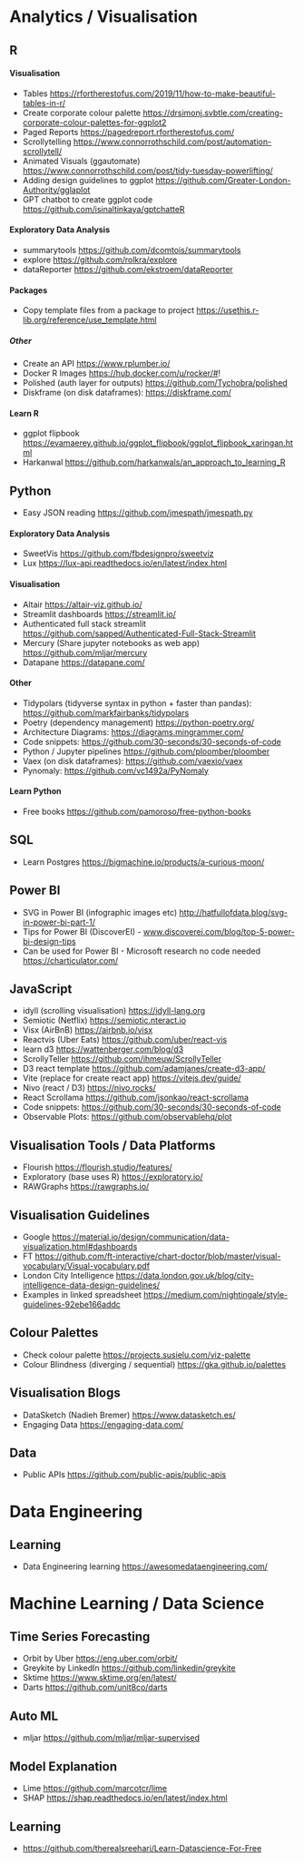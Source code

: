 # Analytics / Visualisation

## R

#### Visualisation
- Tables https://rfortherestofus.com/2019/11/how-to-make-beautiful-tables-in-r/
- Create corporate colour palette https://drsimonj.svbtle.com/creating-corporate-colour-palettes-for-ggplot2
- Paged Reports https://pagedreport.rfortherestofus.com/
- Scrollytelling https://www.connorrothschild.com/post/automation-scrollytell/
- Animated Visuals (ggautomate) https://www.connorrothschild.com/post/tidy-tuesday-powerlifting/
- Adding design guidelines to ggplot https://github.com/Greater-London-Authority/gglaplot
- GPT chatbot to create ggplot code https://github.com/isinaltinkaya/gptchatteR

#### Exploratory Data Analysis
- summarytools https://github.com/dcomtois/summarytools
- explore https://github.com/rolkra/explore
- dataReporter https://github.com/ekstroem/dataReporter

#### Packages
- Copy template files from a package to project https://usethis.r-lib.org/reference/use_template.html

##### Other
- Create an API https://www.rplumber.io/
- Docker R Images https://hub.docker.com/u/rocker/#!
- Polished (auth layer for outputs) https://github.com/Tychobra/polished
- Diskframe (on disk dataframes): https://diskframe.com/

#### Learn R
- ggplot flipbook https://evamaerey.github.io/ggplot_flipbook/ggplot_flipbook_xaringan.html
- Harkanwal https://github.com/harkanwals/an_approach_to_learning_R

## Python
- Easy JSON reading https://github.com/jmespath/jmespath.py

#### Exploratory Data Analysis
- SweetVis https://github.com/fbdesignpro/sweetviz
- Lux https://lux-api.readthedocs.io/en/latest/index.html

#### Visualisation
- Altair https://altair-viz.github.io/
- Streamlit dashboards https://streamlit.io/
- Authenticated full stack streamlit https://github.com/sapped/Authenticated-Full-Stack-Streamlit
- Mercury (Share jupyter notebooks as web app) https://github.com/mljar/mercury
- Datapane https://datapane.com/

#### Other
- Tidypolars (tidyverse syntax in python + faster than pandas): https://github.com/markfairbanks/tidypolars
- Poetry (dependency management) https://python-poetry.org/
- Architecture Diagrams: https://diagrams.mingrammer.com/
- Code snippets: https://github.com/30-seconds/30-seconds-of-code
- Python / Jupyter pipelines https://github.com/ploomber/ploomber
- Vaex (on disk dataframes): https://github.com/vaexio/vaex
- Pynomaly: https://github.com/vc1492a/PyNomaly

#### Learn Python 
- Free books https://github.com/pamoroso/free-python-books

## SQL 
- Learn Postgres https://bigmachine.io/products/a-curious-moon/

## Power BI
- SVG in Power BI (infographic images etc) http://hatfullofdata.blog/svg-in-power-bi-part-1/
- Tips for Power BI (DiscoverEI) - www.discoverei.com/blog/top-5-power-bi-design-tips
- Can be used for Power BI - Microsoft research no code needed https://charticulator.com/

## JavaScript 
- idyll (scrolling visualisation) https://idyll-lang.org
- Semiotic (Netflix) https://semiotic.nteract.io
- Visx (AirBnB) https://airbnb.io/visx
- Reactvis (Uber Eats) https://github.com/uber/react-vis
- learn d3 https://wattenberger.com/blog/d3
- ScrollyTeller https://github.com/ihmeuw/ScrollyTeller
- D3 react template https://github.com/adamjanes/create-d3-app/
- Vite (replace for create react app) https://vitejs.dev/guide/
- Nivo (react / D3) https://nivo.rocks/
- React Scrollama https://github.com/jsonkao/react-scrollama
- Code snippets: https://github.com/30-seconds/30-seconds-of-code
- Observable Plots: https://github.com/observablehq/plot

## Visualisation Tools / Data Platforms
- Flourish https://flourish.studio/features/
- Exploratory (base uses R) https://exploratory.io/
- RAWGraphs https://rawgraphs.io/

## Visualisation Guidelines
- Google https://material.io/design/communication/data-visualization.html#dashboards
- FT https://github.com/ft-interactive/chart-doctor/blob/master/visual-vocabulary/Visual-vocabulary.pdf
- London City Intelligence https://data.london.gov.uk/blog/city-intelligence-data-design-guidelines/
- Examples in linked spreadsheet https://medium.com/nightingale/style-guidelines-92ebe166addc

## Colour Palettes 

- Check colour palette https://projects.susielu.com/viz-palette
- Colour Blindness (diverging / sequential) https://gka.github.io/palettes

## Visualisation Blogs
- DataSketch (Nadieh Bremer) https://www.datasketch.es/
- Engaging Data https://engaging-data.com/

## Data
- Public APIs https://github.com/public-apis/public-apis

# Data Engineering

## Learning
- Data Engineering learning https://awesomedataengineering.com/

# Machine Learning / Data Science

## Time Series Forecasting
- Orbit by Uber https://eng.uber.com/orbit/
- Greykite by LinkedIn https://github.com/linkedin/greykite
- Sktime https://www.sktime.org/en/latest/
- Darts https://github.com/unit8co/darts

## Auto ML
- mljar https://github.com/mljar/mljar-supervised

## Model Explanation
- Lime https://github.com/marcotcr/lime
- SHAP https://shap.readthedocs.io/en/latest/index.html

## Learning 
- https://github.com/therealsreehari/Learn-Datascience-For-Free

